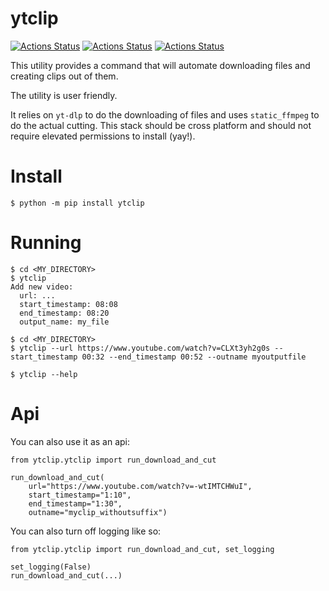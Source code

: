 # ytclip

[![Actions Status](https://github.com/zackees/ytclip/workflows/MacOS_Tests/badge.svg)](https://github.com/zackees/ytclip/actions/workflows/push_macos.yml)
[![Actions Status](https://github.com/zackees/ytclip/workflows/Win_Tests/badge.svg)](https://github.com/zackees/ytclip/actions/workflows/push_win.yml)
[![Actions Status](https://github.com/zackees/ytclip/workflows/Ubuntu_Tests/badge.svg)](https://github.com/zackees/ytclip/actions/workflows/push_ubuntu.yml)

This utility provides a command that will automate downloading files and creating clips out of them.

The utility is user friendly.

It relies on `yt-dlp` to do the downloading of files and uses `static_ffmpeg` to do the actual cutting. This
stack should be cross platform and should not require elevated permissions to install (yay!).

# Install

```
$ python -m pip install ytclip
```

# Running


``` (Interactive)
$ cd <MY_DIRECTORY>
$ ytclip
Add new video:
  url: ...
  start_timestamp: 08:08
  end_timestamp: 08:20
  output_name: my_file
```

``` (CMD-line)
$ cd <MY_DIRECTORY>
$ ytclip --url https://www.youtube.com/watch?v=CLXt3yh2g0s --start_timestamp 00:32 --end_timestamp 00:52 --outname myoutputfile
```

``` Help file
$ ytclip --help
```


# Api

You can also use it as an api:

```
from ytclip.ytclip import run_download_and_cut

run_download_and_cut(
    url="https://www.youtube.com/watch?v=-wtIMTCHWuI",
    start_timestamp="1:10",
    end_timestamp="1:30",
    outname="myclip_withoutsuffix")
```

You can also turn off logging like so:

```
from ytclip.ytclip import run_download_and_cut, set_logging

set_logging(False)
run_download_and_cut(...)
```